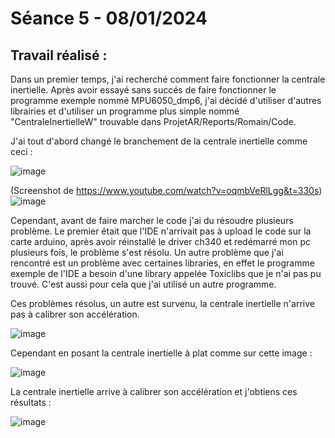 # **Séance 5 - 08/01/2024**
## Travail réalisé :
Dans un premier temps, j'ai recherché comment faire fonctionner la centrale inertielle. Après avoir essayé sans succés de faire fonctionner le programme exemple nommé MPU6050_dmp6, j'ai décidé d'utiliser d'autres librairies et d'utiliser un programme plus simple nommé "CentraleInertielleW" trouvable dans ProjetAR/Reports/Romain/Code.

J'ai tout d'abord changé le branchement de la centrale inertielle comme ceci : 

![image](https://github.com/TibaudoRomain/ProjetAR/assets/146826729/5392acbd-87e4-4bf8-b411-c4c01ae7ba72)

(Screenshot de https://www.youtube.com/watch?v=oqmbVeRlLgg&t=330s)
![image](https://github.com/TibaudoRomain/ProjetAR/assets/146826729/8151c6c4-6d2b-4461-a123-cea145e03bf4)

Cependant, avant de faire marcher le code j'ai du résoudre plusieurs problème. Le premier était que l'IDE n'arrivait pas à upload le code sur la carte arduino, après avoir réinstallé le driver ch340 et redémarré mon pc plusieurs fois, le problème s'est résolu. Un autre problème que j'ai rencontré est un problème avec certaines libraries, en effet le programme exemple de l'IDE a besoin d'une library appelée Toxiclibs que je n'ai pas pu trouvé. C'est aussi pour cela que j'ai utilisé un autre programme.

Ces problèmes résolus, un autre est survenu, la centrale inertielle n'arrive pas à calibrer son accélération.

![image](https://github.com/TibaudoRomain/ProjetAR/assets/146826729/ef70a0e7-3cc7-4002-90c0-372653f189ea)

Cependant en posant la centrale inertielle à plat comme sur cette image :

![image](https://github.com/TibaudoRomain/ProjetAR/assets/146826729/f9c70966-0f35-4380-a7ca-f814cb1a8364)

La centrale inertielle arrive à calibrer son accélération et j'obtiens ces résultats : 

![image](https://github.com/TibaudoRomain/ProjetAR/assets/146826729/ad9f7ce9-f30f-4ddc-a623-846c1cf91a9a)


